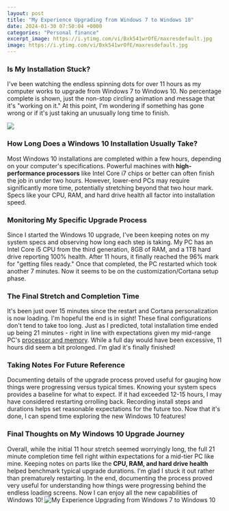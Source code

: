 ```yaml
---
layout: post
title: "My Experience Upgrading from Windows 7 to Windows 10"
date: 2024-01-30 07:50:04 +0000
categories: "Personal finance"
excerpt_image: https://i.ytimg.com/vi/Bxk541wrOfE/maxresdefault.jpg
image: https://i.ytimg.com/vi/Bxk541wrOfE/maxresdefault.jpg
---
```


### Is My Installation Stuck? 
I've been watching the endless spinning dots for over 11 hours as my computer works to upgrade from Windows 7 to Windows 10. No percentage complete is shown, just the non-stop circling animation and message that it's "working on it." At this point, I'm wondering if something has gone wrong or if it's just taking an unusually long time to finish.

![](https://i.ytimg.com/vi/OHayWEP-ZWA/maxresdefault.jpg)
### How Long Does a Windows 10 Installation Usually Take?
Most Windows 10 installations are completed within a few hours, depending on your computer's specifications. Powerful machines with **high-performance processors** like Intel Core i7 chips or better can often finish the job in under two hours. However, lower-end PCs may require significantly more time, potentially stretching beyond that two hour mark. Specs like your CPU, RAM, and hard drive health all factor into installation speed. 
### Monitoring My Specific Upgrade Process 
Since I started the Windows 10 upgrade, I've been keeping notes on my system specs and observing how long each step is taking. My PC has an Intel Core i5 CPU from the third generation, 8GB of RAM, and a 1TB hard drive reporting 100% health. After 11 hours, it finally reached the 96% mark for "getting files ready." Once that completed, the PC restarted which took another 7 minutes. Now it seems to be on the customization/Cortana setup phase. 
### The Final Stretch and Completion Time
It's been just over 15 minutes since the restart and Cortana personalization is now loading. I'm hopeful the end is in sight! These final configurations don't tend to take too long. Just as I predicted, total installation time ended up being 21 minutes - right in line with expectations given my mid-range PC's [processor and memory](https://fistore.mysenprints.com/collection/agrawal). While a full day would have been excessive, 11 hours did seem a bit prolonged. I'm glad it's finally finished!
### Taking Notes For Future Reference
Documenting details of the upgrade process proved useful for gauging how things were progressing versus typical times. Knowing your system specs provides a baseline for what to expect. If it had exceeded 12-15 hours, I may have considered restarting orrolling back. Recording install steps and durations helps set reasonable expectations for the future too. Now that it's done, I can spend time exploring the new Windows 10 features!
### Final Thoughts on My Windows 10 Upgrade Journey
Overall, while the initial 11 hour stretch seemed worryingly long, the full 21 minute completion time fell right within expectations for a mid-tier PC like mine. Keeping notes on parts like the **CPU, RAM, and hard drive health** helped benchmark typical upgrade durations. I'm glad I stuck it out rather than prematurely restarting. In the end, documenting the process proved very useful for understanding how things were progressing behind the endless loading screens. Now I can enjoy all the new capabilities of Windows 10!
![My Experience Upgrading from Windows 7 to Windows 10](https://i.ytimg.com/vi/Bxk541wrOfE/maxresdefault.jpg)
